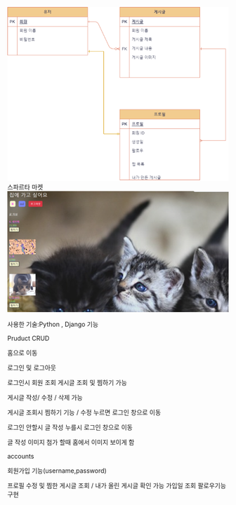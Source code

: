 ![alt text](1234.drawio.png)
스파르타 마켓
![alt text](2.PNG)

사용한 기술:Python , Django
기능

Pruduct CRUD

홈으로 이동 

로그인 및 로그아웃 

로그인시 회원 조회 게시글 조회 및 찜하기 가능


게시글 작성/ 수정 / 삭제 가능

게시글 조회시 찜하기 기능 / 수정 누르면 로그인 창으로 이동

로그인 안할시 글 작성 누를시 로그인 창으로 이동

글 작성 이미지 첨가 할때 홈에서 이미지 보이게 함

accounts 

회원가입 기능(username,password)

프로필 수정 및 찜한 게시글 조회 / 내가 올린 게시글 확인 가능
가입일 조회 팔로우기능 구현

